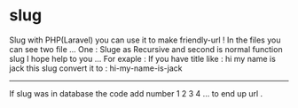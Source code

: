 # slug
Slug with PHP(Laravel) you can use it to make friendly-url !
In the files you can see two file ... One : Sluge as Recursive and second is normal function slug I hope help to you ...
For exaple :
  If you have title like :
  hi my name is jack
  this slug convert it to :
  hi-my-name-is-jack
  
---------------------------------

If slug was in database the code add number 1 2 3 4 ... to end up url .
